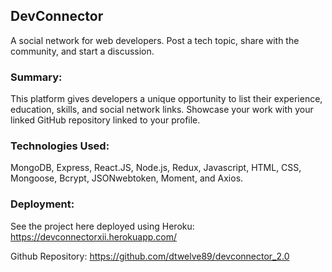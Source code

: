## DevConnector

A social network for web developers. Post a tech topic, share with the community, and start a discussion.

### Summary:

This platform gives developers a unique opportunity to list their experience, education, skills, and social network links. Showcase your work with your linked GitHub repository linked to your profile.

### Technologies Used:

MongoDB, Express, React.JS, Node.js, Redux, Javascript, HTML, CSS, Mongoose, Bcrypt, JSONwebtoken, Moment, and Axios.

### Deployment:

See the project here deployed using Heroku: https://devconnectorxii.herokuapp.com/

Github Repository: https://github.com/dtwelve89/devconnector_2.0
